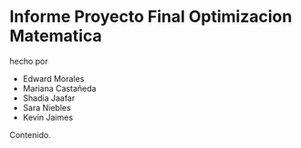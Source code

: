 # Informe Proyecto Final Optimizacion Matematica

hecho por

- Edward Morales
- Mariana Castañeda
- Shadia Jaafar
- Sara Niebles
- Kevin Jaimes

Contenido.

```{tableofcontents}
```
